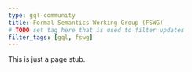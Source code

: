 ```yaml
---
type: gql-community
title: Formal Semantics Working Group (FSWG)
# TODO set tag here that is used to filter updates
filter_tags: [gql, fswg]
---
```


This is just a page stub.
